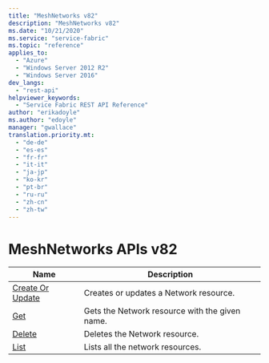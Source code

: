 ```yaml
---
title: "MeshNetworks v82"
description: "MeshNetworks v82"
ms.date: "10/21/2020"
ms.service: "service-fabric"
ms.topic: "reference"
applies_to: 
  - "Azure"
  - "Windows Server 2012 R2"
  - "Windows Server 2016"
dev_langs: 
  - "rest-api"
helpviewer_keywords: 
  - "Service Fabric REST API Reference"
author: "erikadoyle"
ms.author: "edoyle"
manager: "gwallace"
translation.priority.mt: 
  - "de-de"
  - "es-es"
  - "fr-fr"
  - "it-it"
  - "ja-jp"
  - "ko-kr"
  - "pt-br"
  - "ru-ru"
  - "zh-cn"
  - "zh-tw"
---
```

# MeshNetworks APIs v82

| Name | Description |
| --- | --- |
| [Create Or Update](sfmeshrp-api-network_create.md) | Creates or updates a Network resource.<br/> |
| [Get](sfmeshrp-api-network_get.md) | Gets the Network resource with the given name.<br/> |
| [Delete](sfmeshrp-api-network_delete.md) | Deletes the Network resource.<br/> |
| [List](sfmeshrp-api-network_listbyresourcegroup.md) | Lists all the network resources.<br/> |

